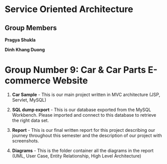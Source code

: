 # Service Oriented Architecture

## Group Members    
 **Pragya Shukla**
 
 **Dinh Khang Duong**
 
 
 # Group Number 9: Car & Car Parts E-commerce Website

1. **Car Sample** - This is our main project written in MVC architecture (JSP, Servlet, MySQL) 

2. **SQL dump export** - This is our database exported from the MySQL Workbench. Please imported and connect to this database to retrieve the right data set. 

3. **Report** - This is our final written report for this project describing our journey throughout this semester and the description of our project with screenshots. 
  
4. **Diagrams** - This is the folder container all the diagrams in the report (UML, User Case, Entity Relationship, High Level Architecture) 
  
 
